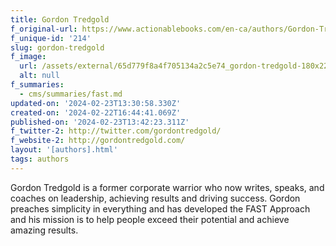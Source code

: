 ```yaml
---
title: Gordon Tredgold
f_original-url: https://www.actionablebooks.com/en-ca/authors/Gordon-Tredgold/
f_unique-id: '214'
slug: gordon-tredgold
f_image:
  url: /assets/external/65d779f8a4f705134a2c5e74_gordon-tredgold-180x220.jpeg
  alt: null
f_summaries:
  - cms/summaries/fast.md
updated-on: '2024-02-23T13:30:58.330Z'
created-on: '2024-02-22T16:44:41.069Z'
published-on: '2024-02-23T13:42:23.311Z'
f_twitter-2: http://twitter.com/gordontredgold/
f_website-2: http://gordontredgold.com/
layout: '[authors].html'
tags: authors
---
```


Gordon Tredgold is a former corporate warrior who now writes, speaks, and coaches on leadership, achieving results and driving success. Gordon preaches simplicity in everything and has developed the FAST Approach and his mission is to help people exceed their potential and achieve amazing results.
